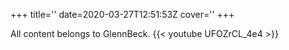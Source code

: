 +++
title=''
date=2020-03-27T12:51:53Z
cover=''
+++

All content belongs to GlennBeck.
{{< youtube UFOZrCL_4e4 >}}
